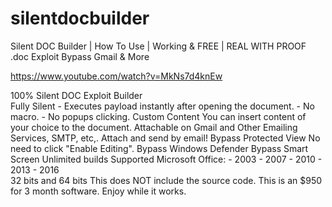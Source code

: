 # silentdocbuilder
Silent DOC Builder | How To Use | Working &amp; FREE | REAL WITH PROOF .doc Exploit Bypass Gmail &amp; More

https://www.youtube.com/watch?v=MkNs7d4knEw

100% Silent DOC Exploit Builder    
Fully Silent
    - Executes payload instantly after opening the document.
    - No macro.
    - No popups clicking.
Custom Content
    You can insert content of your choice to the document.
    Attachable on Gmail and Other Emailing Services, SMTP, etc,.
    Attach and send by email!
    Bypass Protected View
    No need to click "Enable Editing".
    Bypass Windows Defender
    Bypass Smart Screen
    Unlimited builds
Supported Microsoft Office:
    - 2003
    - 2007
    - 2010
    - 2013
    - 2016    
32 bits and 64 bits
This does NOT include the source code. This is an $950 for 3 month software. Enjoy while it works.
